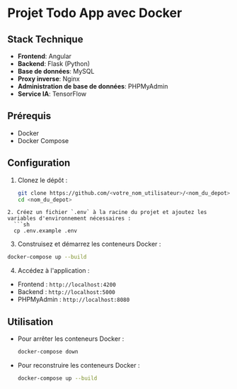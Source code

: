 # Projet Todo App avec Docker

## Stack Technique

- **Frontend**: Angular
- **Backend**: Flask (Python)
- **Base de données**: MySQL
- **Proxy inverse**: Nginx
- **Administration de base de données**: PHPMyAdmin
- **Service IA**: TensorFlow

## Prérequis

- Docker
- Docker Compose

## Configuration

1. Clonez le dépôt :
   ```sh
   git clone https://github.com/<votre_nom_utilisateur>/<nom_du_depot>.git
   cd <nom_du_depot>
```
2. Créez un fichier `.env` à la racine du projet et ajoutez les variables d'environnement nécessaires :
  ```sh
  cp .env.example .env
  ```

3. Construisez et démarrez les conteneurs Docker :
  ```sh
  docker-compose up --build
  ```

4. Accédez à l'application :
  - Frontend : `http://localhost:4200`
  - Backend : `http://localhost:5000`
  - PHPMyAdmin : `http://localhost:8080`

## Utilisation

- Pour arrêter les conteneurs Docker :
  ```sh
  docker-compose down
  ```

- Pour reconstruire les conteneurs Docker :
  ```sh
  docker-compose up --build
  ```

